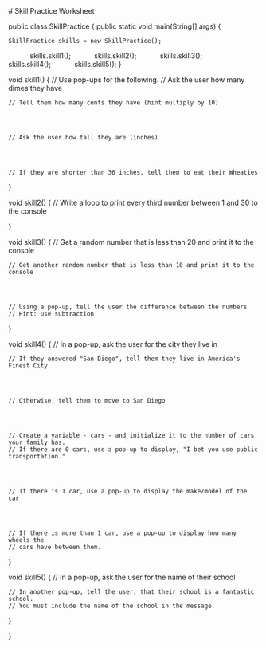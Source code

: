 <body>
# Skill Practice Worksheet



public class SkillPractice {
public static void main(String[] args) {

	SkillPractice skills = new SkillPractice();
           	skills.skill1();
           	skills.skill2();
           	skills.skill3();
           	skills.skill4();
           	skills.skill5();
}

void skill1() {
	// Use pop-ups for the following.
	// Ask the user how many dimes they have




	// Tell them how many cents they have (hint multiply by 10)




	// Ask the user how tall they are (inches)




	// If they are shorter than 36 inches, tell them to eat their Wheaties




}

void skill2() {
	// Write a loop to print every third number between 1 and 30 to the console









}

void skill3() {
	// Get a random number that is less than 20 and print it to the console




	// Get another random number that is less than 10 and print it to the console




	// Using a pop-up, tell the user the difference between the numbers
	// Hint: use subtraction




}

void skill4() {
	// In a pop-up, ask the user for the city they live in




	// If they answered "San Diego", tell them they live in America's Finest City




	// Otherwise, tell them to move to San Diego




	// Create a variable - cars - and initialize it to the number of cars your family has.
	// If there are 0 cars, use a pop-up to display, "I bet you use public transportation."




	// If there is 1 car, use a pop-up to display the make/model of the car




	// If there is more than 1 car, use a pop-up to display how many wheels the
	// cars have between them.




}

void skill5() {
	// In a pop-up, ask the user for the name of their school




	// In another pop-up, tell the user, that their school is a fantastic school. 
	// You must include the name of the school in the message.




}

}


</body>